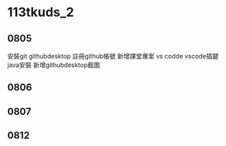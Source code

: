 # 113tkuds_2

## 0805
安裝git githubdesktop
註冊github帳號 新增課堂專案
vs codde vscode插鍵
java安裝
新增githubdesktop截圖


## 0806
## 0807

## 0812
